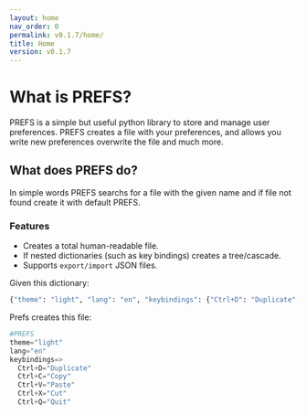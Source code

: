 ```yaml
---
layout: home
nav_order: 0
permalink: v0.1.7/home/
title: Home
version: v0.1.7
---
```


<!-- <link rel="stylesheet" href="/css/monokai.css" type="text/css" /> -->


# What is PREFS?

PREFS is a simple but useful python library to store and manage user preferences.
PREFS creates a file with your preferences, and allows you write new preferences overwrite the file and much more.

## What does PREFS do?
In simple words PREFS searchs for a file with the given name and if file not found create it with default PREFS.

### Features

-   Creates a total human-readable file.
-   If nested dictionaries (such as key bindings) creates a tree/cascade.
-   Supports `export/import` JSON files.

Given this dictionary:
```python
{"theme": "light", "lang": "en", "keybindings": {"Ctrl+D": "Duplicate", "Ctrl+C": "Copy", "Ctr+V": "Paste", "Ctrl+X": "Cut", "Ctrl+Q": "Quit"}}
```

Prefs creates this file:
```python
#PREFS
theme="light"
lang="en"
keybindings=>
  Ctrl+D="Duplicate"
  Ctrl+C="Copy"
  Ctrl+V="Paste"
  Ctrl+X="Cut"
  Ctrl+Q="Quit"
```